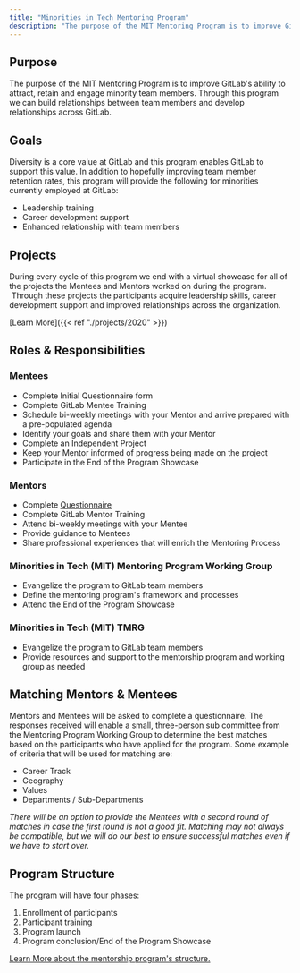 ```yaml
---
title: "Minorities in Tech Mentoring Program"
description: "The purpose of the MIT Mentoring Program is to improve GitLab's ability to attract, retain and engage minority team members."
---
```


## Purpose

The purpose of the MIT Mentoring Program is to improve GitLab's ability to attract, retain and engage minority team members. Through this program we can build relationships between team members and develop relationships across GitLab.

## Goals

Diversity is a core value at GitLab and this program enables GitLab to support this value. In addition to hopefully improving team member retention rates, this program will provide the following for minorities currently employed at GitLab:

- Leadership training
- Career development support
- Enhanced relationship with team members

## Projects

During every cycle of this program we end with a virtual showcase for all of the projects the Mentees and Mentors worked on during the program.  Through these projects the participants acquire leadership skills, career development support and improved relationships across the organization.

[Learn More]({{< ref "./projects/2020" >}})

## Roles & Responsibilities

### Mentees

- Complete Initial Questionnaire form
- Complete GitLab Mentee Training
- Schedule bi-weekly meetings with your Mentor and arrive prepared with a pre-populated agenda
- Identify your goals and share them with your Mentor
- Complete an Independent Project
- Keep your Mentor informed of progress being made on the project
- Participate in the End of the Program Showcase

### Mentors

- Complete [Questionnaire](https://docs.google.com/forms/d/e/1FAIpQLSctTamiQdaAubr-gDJNNpgwa_xyx7rmDMOmlOszJc5veedKKQ/viewform?vc=0&c=0&w=1)
- Complete GitLab Mentor Training
- Attend bi-weekly meetings with your Mentee
- Provide guidance to Mentees
- Share professional experiences that will enrich the Mentoring Process

### Minorities in Tech (MIT) Mentoring Program Working Group

- Evangelize the program to GitLab team members
- Define the mentoring program's framework and processes
- Attend the End of the Program Showcase

### Minorities in Tech (MIT) TMRG

- Evangelize the program to GitLab team members
- Provide resources and support to the mentorship program and working group as needed

## Matching Mentors & Mentees

Mentors and Mentees will be asked to complete a questionnaire. The responses received will enable a small, three-person sub committee from the Mentoring Program Working Group to determine the best matches based on the participants who have applied for the program. Some example of criteria that will be used for matching are:

- Career Track
- Geography
- Values
- Departments / Sub-Departments

*There will be an option to provide the Mentees with a second round of matches in case the first round is not a good fit. Matching may not always be compatible, but we will do our best to ensure successful matches even if we have to start over.*

## Program Structure

The program will have four phases:

1. Enrollment of participants
1. Participant training
1. Program launch
1. Program conclusion/End of the Program Showcase

[Learn More about the mentorship program's structure.](program-structure/)
